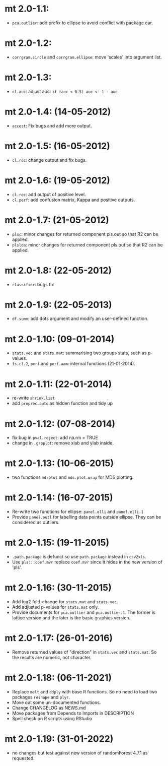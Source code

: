 
# mt 2.0-1.1:

- `pca.outlier`: add prefix to ellipse to avoid conflict with package car.

# mt 2.0-1.2:

- `corrgram.circle` and `corrgram.ellipse`: move 'scales' into argument list.

# mt 2.0-1.3:  

- `cl.auc`: adjust auc: `if (auc < 0.5) auc <- 1 - auc`

# mt 2.0-1.4: (14-05-2012)   

- `accest`: Fix bugs and add more output.

# mt 2.0-1.5: (16-05-2012)   

- `cl.roc`: change output and fix bugs.

# mt 2.0-1.6: (19-05-2012)   

- `cl.roc`: add output of positive level.
- `cl.perf`: add confusion matrix, Kappa and positive outputs.

# mt 2.0-1.7: (21-05-2012)   

- `plsc`: minor changes for returned component pls.out so that R2 can be
  applied.
- `plslda`: minor changes for returned component pls.out so that R2 can be
	applied.

# mt 2.0-1.8: (22-05-2012)   

- `classifier`: bugs fix

# mt 2.0-1.9: (22-05-2013)

- `df.summ`: add dots argument and modify an user-defined function.

# mt 2.0-1.10: (09-01-2014)

- `stats.vec` and `stats.mat`: summarising two groups stats, such as
	p-values.
- `fs.cl.2`, `perf` and `perf.aam`: internal functions (21-01-2014).

# mt 2.0-1.11: (22-01-2014)

- re-write `shrink.list`
- add `proprec.auto` as hidden function and tidy up

# mt 2.0-1.12: (07-08-2014)

- fix bug in `pval.reject`: add na.rm = TRUE 
- change in `.grpplot`: remove xlab and ylab inside.

# mt 2.0-1.13: (10-06-2015)

- two functions `mdsplot` and `mds.plot.wrap` for MDS plotting.

# mt 2.0-1.14: (16-07-2015)

- Re-write two functions for ellipse: `panel.elli` and `panel.elli.1`
- Provide `panel.outl` for labelling data points outside ellipse. They can be
	considered as outliers.

# mt 2.0-1.15: (19-11-2015)

- `.path.package` is defunct so use `path.package` instead in `csv2xls`.
- Use `pls:::coef.mvr` replace `coef.mvr` since it hides in the new version
	of 'pls'.

# mt 2.0-1.16: (30-11-2015)

- Add log2 fold-change for `stats.mat` and `stats.vec`.
- Add adjusted p-values for `stats.mat` only.
- Provide documents for `pca.outlier` and `pca.outlier.1`. The former is
lattice version and the later is the basic graphics version.

# mt 2.0-1.17: (26-01-2016)

- Remove returned values of "direction" in `stats.vec` and `stats.mat`. So 
	the results are numeric, not character.

# mt 2.0-1.18: (06-11-2021)

- Replace `melt` and `ddply` with base R functions. So no need to load two
  packages `reshape` and `plyr`.
- Move out some un-documented functions. 
- Change CHANGELOG as NEWS.md
- Move packages from Depends to Imports in DESCRIPTION
- Spell check on R scripts using RStudio


# mt 2.0-1.19: (31-01-2022)

- no changes but test against new version of randomForest 4.7.1 as requested.